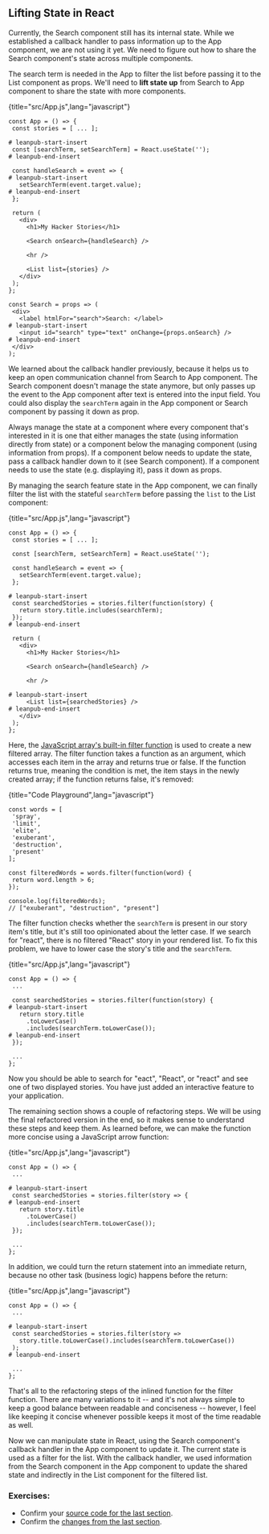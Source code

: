 ## Lifting State in React

Currently, the Search component still has its internal state. While we established a callback handler to pass information up to the App component, we are not using it yet. We need to figure out how to share the Search component's state across multiple components.

The search term is needed in the App to filter the list before passing it to the List component as props. We'll need to **lift state up** from Search to App component to share the state with more components.

{title="src/App.js",lang="javascript"}
~~~~~~~
const App = () => {
 const stories = [ ... ];

# leanpub-start-insert
 const [searchTerm, setSearchTerm] = React.useState('');
# leanpub-end-insert

 const handleSearch = event => {
# leanpub-start-insert
   setSearchTerm(event.target.value);
# leanpub-end-insert
 };

 return (
   <div>
     <h1>My Hacker Stories</h1>

     <Search onSearch={handleSearch} />

     <hr />

     <List list={stories} />
   </div>
 );
};

const Search = props => (
 <div>
   <label htmlFor="search">Search: </label>
# leanpub-start-insert
   <input id="search" type="text" onChange={props.onSearch} />
# leanpub-end-insert
 </div>
);
~~~~~~~

We learned about the callback handler previously, because it helps us to keep an open communication channel from Search to App component. The Search component doesn't manage the state anymore, but only passes up the event to the App component after text is entered into the input field. You could also display the `searchTerm` again in the App component or Search component by passing it down as prop.

Always manage the state at a component where every component that's interested in it is one that either manages the state (using information directly from state) or a component below the managing component (using information from props). If a component below needs to update the state, pass a callback handler down to it (see Search component). If a component needs to use the state (e.g. displaying it), pass it down as props.

By managing the search feature state in the App component, we can finally filter the list with the stateful `searchTerm` before passing the `list` to the List component:

{title="src/App.js",lang="javascript"}
~~~~~~~
const App = () => {
 const stories = [ ... ];

 const [searchTerm, setSearchTerm] = React.useState('');

 const handleSearch = event => {
   setSearchTerm(event.target.value);
 };

# leanpub-start-insert
 const searchedStories = stories.filter(function(story) {
   return story.title.includes(searchTerm);
 });
# leanpub-end-insert

 return (
   <div>
     <h1>My Hacker Stories</h1>

     <Search onSearch={handleSearch} />

     <hr />

# leanpub-start-insert
     <List list={searchedStories} />
# leanpub-end-insert
   </div>
 );
};
~~~~~~~

Here, the [JavaScript array's built-in filter function](https://developer.mozilla.org/en-US/docs/Web/JavaScript/Reference/Global_Objects/Array/filter) is used to create a new filtered array. The filter function takes a function as an argument, which accesses each item in the array and returns true or false. If the function returns true, meaning the condition is met, the item stays in the newly created array; if the function returns false, it's removed:

{title="Code Playground",lang="javascript"}
~~~~~~~
const words = [
 'spray',
 'limit',
 'elite',
 'exuberant',
 'destruction',
 'present'
];

const filteredWords = words.filter(function(word) {
 return word.length > 6;
});

console.log(filteredWords);
// ["exuberant", "destruction", "present"]
~~~~~~~

The filter function checks whether the `searchTerm` is present in our story item's title, but it's still too opinionated about the letter case. If we search for "react", there is no filtered "React" story in your rendered list. To fix this problem, we have to lower case the story's title and the `searchTerm`.

{title="src/App.js",lang="javascript"}
~~~~~~~
const App = () => {
 ...

 const searchedStories = stories.filter(function(story) {
# leanpub-start-insert
   return story.title
     .toLowerCase()
     .includes(searchTerm.toLowerCase());
# leanpub-end-insert
 });

 ...
};
~~~~~~~

Now you should be able to search for "eact", "React", or "react" and see one of two displayed stories. You have just added an interactive feature to your application.

The remaining section shows a couple of refactoring steps. We will be using the final refactored version in the end, so it makes sense to understand these steps and keep them. As learned before, we can make the function more concise using a JavaScript arrow function:

{title="src/App.js",lang="javascript"}
~~~~~~~
const App = () => {
 ...

# leanpub-start-insert
 const searchedStories = stories.filter(story => {
# leanpub-end-insert
   return story.title
     .toLowerCase()
     .includes(searchTerm.toLowerCase());
 });

 ...
};
~~~~~~~

In addition, we could turn the return statement into an immediate return, because no other task (business logic) happens before the return:

{title="src/App.js",lang="javascript"}
~~~~~~~
const App = () => {
 ...

# leanpub-start-insert
 const searchedStories = stories.filter(story =>
   story.title.toLowerCase().includes(searchTerm.toLowerCase())
 );
# leanpub-end-insert

 ...
};
~~~~~~~

That's all to the refactoring steps of the inlined function for the filter function. There are many variations to it -- and it's not always simple to keep a good balance between readable and conciseness -- however, I feel like keeping it concise whenever possible keeps it most of the time readable as well.

Now we can manipulate state in React, using the Search component's callback handler in the App component to update it. The current state is used as a filter for the list. With the callback handler, we used information from the Search component in the App component to update the shared state and indirectly in the List component for the filtered list.

### Exercises:

* Confirm your [source code for the last section](https://codesandbox.io/s/github/the-road-to-learn-react/hacker-stories/tree/hs/Lifting-State-in-React).
 * Confirm the [changes from the last section](https://github.com/the-road-to-learn-react/hacker-stories/compare/hs/Callback-Handler-in-JSX...hs/Lifting-State-in-React?expand=1).
